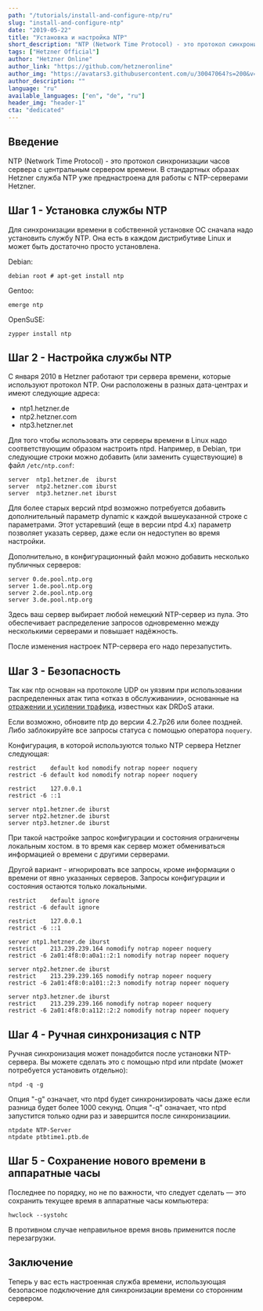 ```yaml
---
path: "/tutorials/install-and-configure-ntp/ru"
slug: "install-and-configure-ntp"
date: "2019-05-22"
title: "Установка и настройка NTP"
short_description: "NTP (Network Time Protocol) - это протокол синхронизации часов сервера с центральным сервером времени."
tags: ["Hetzner Official"]
author: "Hetzner Online"
author_link: "https://github.com/hetzneronline"
author_img: "https://avatars3.githubusercontent.com/u/30047064?s=200&v=4"
author_description: ""
language: "ru"
available_languages: ["en", "de", "ru"]
header_img: "header-1"
cta: "dedicated"
---
```



## Введение

NTP (Network Time Protocol) - это протокол синхронизации часов сервера с центральным сервером времени. В стандартных образах Hetzner служба NTP уже преднастроена для работы с NTP-серверами Hetzner.

## Шаг 1 - Установка службы NTP

Для синхронизации времени в собственной установке ОС сначала надо установить службу NTP. Она есть в каждом дистрибутиве Linux и может быть достаточно просто установлена.

Debian:

`debian root # apt-get install ntp`

Gentoo:

`emerge ntp`

OpenSuSE:

`zypper install ntp`

## Шаг 2 - Настройка службы NTP

С января 2010 в Hetzner работают три сервера времени, которые используют протокол NTP. Они расположены в разных дата-центрах и имеют следующие адреса:

* ntp1.hetzner.de
* ntp2.hetzner.com
* ntp3.hetzner.net

Для того чтобы использовать эти серверы времени в Linux надо соответствующим образом настроить ntpd. Например, в Debian, три следующие строки можно добавить (или заменить существующие) в файл `/etc/ntp.conf`:

```
server  ntp1.hetzner.de  iburst
server  ntp2.hetzner.com iburst
server  ntp3.hetzner.net iburst
```

Для более старых версий ntpd возможно потребуется добавить дополнительный параметр dynamic к каждой вышеуказанной строке с параметрами. Этот устаревший (еще в версии ntpd 4.х) параметр позволяет указать сервер, даже если он недоступен во время настройки.

Дополнительно, в конфигурационный файл можно добавить несколько публичных серверов:

```
server 0.de.pool.ntp.org
server 1.de.pool.ntp.org
server 2.de.pool.ntp.org
server 3.de.pool.ntp.org
```
Здесь ваш сервер выбирает любой немецкий NTP-сервер из пула. Это обеспечивает распределение запросов одновременно между несколькими серверами и повышает надёжность.

После изменения настроек NTP-сервера его надо перезапустить.

## Шаг 3 - Безопасность

Так как ntp основан на протоколе UDP он уязвим при использовании распределенных атак типа «отказ в обслуживании», основанные на [отражении и усилении трафика](http://thehackernews.com/2014/01/Network-Time-Protocol-Reflection-DDoS-Attack-Tool.html), известных как DRDoS атаки.

Если возможно, обновите ntp до версии 4.2.7p26 или более поздней. Либо заблокируйте все запросы статуса с помощью оператора `noquery`.

Конфигурация, в которой используются только NTP сервера Hetzner следующая:

```
restrict    default kod nomodify notrap nopeer noquery
restrict -6 default kod nomodify notrap nopeer noquery

restrict    127.0.0.1
restrict -6 ::1

server ntp1.hetzner.de iburst
server ntp2.hetzner.de iburst
server ntp3.hetzner.de iburst
```
При такой настройке запрос конфигурации и состояния ограничены локальным хостом. в то время как сервер может обмениваться информацией о времени с другими серверами.

Другой вариант - игнорировать все запросы, кроме информации о времени от явно указанных серверов. Запросы конфигурации и состояния остаются только локальными.

```
restrict    default ignore
restrict -6 default ignore

restrict    127.0.0.1
restrict -6 ::1

server ntp1.hetzner.de iburst
restrict    213.239.239.164 nomodify notrap nopeer noquery
restrict -6 2a01:4f8:0:a0a1::2:1 nomodify notrap nopeer noquery

server ntp2.hetzner.de iburst
restrict    213.239.239.165 nomodify notrap nopeer noquery
restrict -6 2a01:4f8:0:a101::2:3 nomodify notrap nopeer noquery

server ntp3.hetzner.de iburst
restrict    213.239.239.166 nomodify notrap nopeer noquery
restrict -6 2a01:4f8:0:a112::2:2 nomodify notrap nopeer noquery
```

## Шаг 4 - Ручная синхронизация с NTP

Ручная синхронизация может понадобится после установки NTP-сервера. Вы можете сделать это с помощью ntpd или ntpdate (может потребуется установить отдельно):

`ntpd -q -g`

Опция "-g" означает, что ntpd будет синхронизировать часы даже если разница будет более 1000 секунд. Опция "-q" означает, что ntpd запустится только одни раз и завершится после синхронизациии.

```
ntpdate NTP-Server
ntpdate ptbtime1.ptb.de
```

## Шаг 5 - Сохранение нового времени в аппаратные часы

Последнее по порядку, но не по важности, что следует сделать — это сохранить текущее время в аппаратные часы компьютера:

`hwclock --systohc`

В противном случае неправильное время вновь применится после перезагрузки.

## Заключение

Теперь у вас есть настроенная служба времени, использующая безопасное подключение для синхронизации времени со сторонним сервером.
